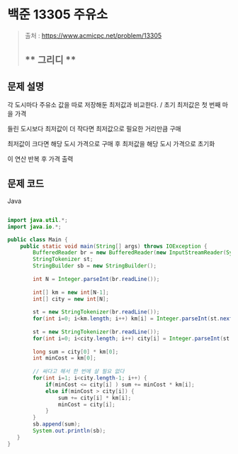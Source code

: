 # 백준 13305 주유소

>  출처 : https://www.acmicpc.net/problem/13305
> 
>  ## ** 그리디 **
 
## 문제 설명

각 도시마다 주유소 값을 따로 저장해둔 최저값과 비교한다. / 초기 최저값은 첫 번째 마을 가격

들린 도시보다 최저값이 더 작다면 최저값으로 필요한 거리만큼 구매

최저값이 크다면 해당 도시 가격으로 구매 후 최저값을 해당 도시 가격으로 초기화

이 연산 반복 후 가격 출력

## 문제 코드
Java
```java

import java.util.*;
import java.io.*;

public class Main {
	public static void main(String[] args) throws IOException {
		BufferedReader br = new BufferedReader(new InputStreamReader(System.in));
		StringTokenizer st;
		StringBuilder sb = new StringBuilder();
		
		int N = Integer.parseInt(br.readLine());
		
		int[] km = new int[N-1];
		int[] city = new int[N];
		
		st = new StringTokenizer(br.readLine());
		for(int i=0; i<km.length; i++) km[i] = Integer.parseInt(st.nextToken());
		
		st = new StringTokenizer(br.readLine());
		for(int i=0; i<city.length; i++) city[i] = Integer.parseInt(st.nextToken());
		
		long sum = city[0] * km[0];
		int minCost = km[0];
		
		// 싸다고 해서 한 번에 살 필요 없다
		for(int i=1; i<city.length-1; i++) {
			if(minCost <= city[i] ) sum += minCost * km[i];
			else if(minCost > city[i]) {
				sum += city[i] * km[i];
				minCost = city[i];
			}
		}
		sb.append(sum);
		System.out.println(sb);
   }
}
